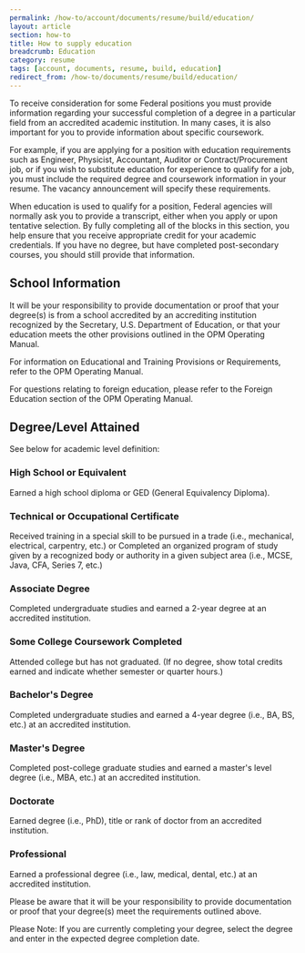 ```yaml
---
permalink: /how-to/account/documents/resume/build/education/
layout: article
section: how-to
title: How to supply education
breadcrumb: Education
category: resume
tags: [account, documents, resume, build, education]
redirect_from: /how-to/documents/resume/build/education/
---
```


To receive consideration for some Federal positions you must provide information regarding your successful completion of a degree in a particular field from an accredited academic institution. In many cases, it is also important for you to provide information about specific coursework.

For example, if you are applying for a position with education requirements such as Engineer, Physicist, Accountant, Auditor or Contract/Procurement job, or if you wish to substitute education for experience to qualify for a job, you must include the required degree and coursework information in your resume. The vacancy announcement will specify these requirements.

When education is used to qualify for a position, Federal agencies will normally ask you to provide a transcript, either when you apply or upon tentative selection. By fully completing all of the blocks in this section, you help ensure that you receive appropriate credit for your academic credentials. If you have no degree, but have completed post-secondary courses, you should still provide that information.


## School Information

It will be your responsibility to provide documentation or proof that your degree(s) is from a school accredited by an accrediting institution recognized by the Secretary, U.S. Department of Education, or that your education meets the other provisions outlined in the OPM Operating Manual.

For information on Educational and Training Provisions or Requirements, refer to the OPM Operating Manual.

For questions relating to foreign education, please refer to the Foreign Education section of the OPM Operating Manual.


## Degree/Level Attained

See below for academic level definition:

### High School or Equivalent

Earned a high school diploma or GED (General Equivalency Diploma).

### Technical or Occupational Certificate

Received training in a special skill to be pursued in a trade (i.e., mechanical, electrical, carpentry, etc.) or Completed an organized program of study given by a recognized body or authority in a given subject area (i.e., MCSE, Java, CFA, Series 7, etc.)

### Associate Degree

Completed undergraduate studies and earned a 2-year degree at an accredited institution.

### Some College Coursework Completed

Attended college but has not graduated. (If no degree, show total credits earned and indicate whether semester or quarter hours.)

### Bachelor's Degree

Completed undergraduate studies and earned a 4-year degree (i.e., BA, BS, etc.) at an accredited institution.

### Master's Degree

Completed post-college graduate studies and earned a master's level degree (i.e., MBA, etc.) at an accredited institution.

### Doctorate

Earned degree (i.e., PhD), title or rank of doctor from an accredited institution.

### Professional

Earned a professional degree (i.e., law, medical, dental, etc.) at an accredited institution.

Please be aware that it will be your responsibility to provide documentation or proof that your degree(s) meet the requirements outlined above.

Please Note: If you are currently completing your degree, select the degree and enter in the expected degree completion date.
